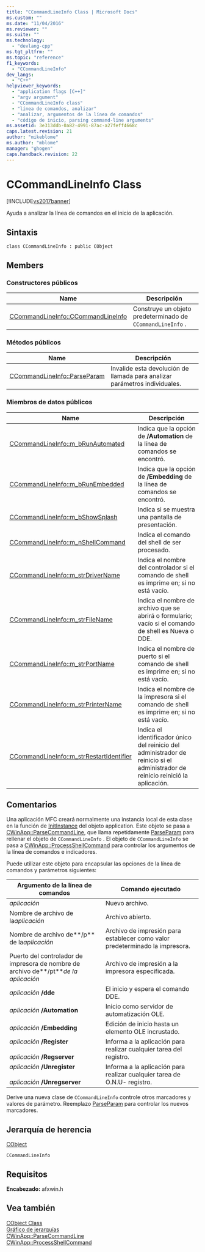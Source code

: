 ```yaml
---
title: "CCommandLineInfo Class | Microsoft Docs"
ms.custom: ""
ms.date: "11/04/2016"
ms.reviewer: ""
ms.suite: ""
ms.technology: 
  - "devlang-cpp"
ms.tgt_pltfrm: ""
ms.topic: "reference"
f1_keywords: 
  - "CCommandLineInfo"
dev_langs: 
  - "C++"
helpviewer_keywords: 
  - "application flags [C++]"
  - "argv argument"
  - "CCommandLineInfo class"
  - "línea de comandos, analizar"
  - "analizar, argumentos de la línea de comandos"
  - "código de inicio, parsing command-line arguments"
ms.assetid: 3e313ddb-0a82-4991-87ac-a27feff4668c
caps.latest.revision: 21
author: "mikeblome"
ms.author: "mblome"
manager: "ghogen"
caps.handback.revision: 22
---
```

# CCommandLineInfo Class
[!INCLUDE[vs2017banner](../../assembler/inline/includes/vs2017banner.md)]

Ayuda a analizar la línea de comandos en el inicio de la aplicación.  
  
## Sintaxis  
  
```  
class CCommandLineInfo : public CObject  
```  
  
## Members  
  
### Constructores públicos  
  
|Name|Descripción|  
|----------|-----------------|  
|[CCommandLineInfo::CCommandLineInfo](../Topic/CCommandLineInfo::CCommandLineInfo.md)|Construye un objeto predeterminado de `CCommandLineInfo` .|  
  
### Métodos públicos  
  
|Name|Descripción|  
|----------|-----------------|  
|[CCommandLineInfo::ParseParam](../Topic/CCommandLineInfo::ParseParam.md)|Invalide esta devolución de llamada para analizar parámetros individuales.|  
  
### Miembros de datos públicos  
  
|Name|Descripción|  
|----------|-----------------|  
|[CCommandLineInfo::m\_bRunAutomated](../Topic/CCommandLineInfo::m_bRunAutomated.md)|Indica que la opción de **\/Automation** de la línea de comandos se encontró.|  
|[CCommandLineInfo::m\_bRunEmbedded](../Topic/CCommandLineInfo::m_bRunEmbedded.md)|Indica que la opción de **\/Embedding** de la línea de comandos se encontró.|  
|[CCommandLineInfo::m\_bShowSplash](../Topic/CCommandLineInfo::m_bShowSplash.md)|Indica si se muestra una pantalla de presentación.|  
|[CCommandLineInfo::m\_nShellCommand](../Topic/CCommandLineInfo::m_nShellCommand.md)|Indica el comando del shell de ser procesado.|  
|[CCommandLineInfo::m\_strDriverName](../Topic/CCommandLineInfo::m_strDriverName.md)|Indica el nombre del controlador si el comando de shell es imprime en; si no está vacío.|  
|[CCommandLineInfo::m\_strFileName](../Topic/CCommandLineInfo::m_strFileName.md)|Indica el nombre de archivo que se abrirá o formulario; vacío si el comando de shell es Nueva o DDE.|  
|[CCommandLineInfo::m\_strPortName](../Topic/CCommandLineInfo::m_strPortName.md)|Indica el nombre de puerto si el comando de shell es imprime en; si no está vacío.|  
|[CCommandLineInfo::m\_strPrinterName](../Topic/CCommandLineInfo::m_strPrinterName.md)|Indica el nombre de la impresora si el comando de shell es imprime en; si no está vacío.|  
|[CCommandLineInfo::m\_strRestartIdentifier](../Topic/CCommandLineInfo::m_strRestartIdentifier.md)|Indica el identificador único del reinicio del administrador de reinicio si el administrador de reinicio reinició la aplicación.|  
  
## Comentarios  
 Una aplicación MFC creará normalmente una instancia local de esta clase en la función de [InitInstance](../Topic/CWinApp::InitInstance.md) del objeto application.  Este objeto se pasa a [CWinApp::ParseCommandLine](../Topic/CWinApp::ParseCommandLine.md), que llama repetidamente [ParseParam](../Topic/CCommandLineInfo::ParseParam.md) para rellenar el objeto de `CCommandLineInfo` .  El objeto de `CCommandLineInfo` se pasa a [CWinApp::ProcessShellCommand](../Topic/CWinApp::ProcessShellCommand.md) para controlar los argumentos de la línea de comandos e indicadores.  
  
 Puede utilizar este objeto para encapsular las opciones de la línea de comandos y parámetros siguientes:  
  
|Argumento de la línea de comandos|Comando ejecutado|  
|---------------------------------------|-----------------------|  
|*aplicación*|Nuevo archivo.|  
|Nombre de archivo de la*aplicación*|Archivo abierto.|  
|Nombre de archivo de**\/p** de la*aplicación*|Archivo de impresión para establecer como valor predeterminado la impresora.|  
|Puerto del controlador de impresora de nombre de archivo de**\/pt***de la aplicación*|Archivo de impresión a la impresora especificada.|  
|*aplicación* **\/dde**|El inicio y espera el comando DDE.|  
|*aplicación* **\/Automation**|Inicio como servidor de automatización OLE.|  
|*aplicación* **\/Embedding**|Edición de inicio hasta un elemento OLE incrustado.|  
|*aplicación* **\/Register**<br /><br /> *aplicación* **\/Regserver**|Informa a la aplicación para realizar cualquier tarea del registro.|  
|*aplicación* **\/Unregister**<br /><br /> *aplicación* **\/Unregserver**|Informa a la aplicación para realizar cualquier tarea de O.N.U\- registro.|  
  
 Derive una nueva clase de `CCommandLineInfo` controle otros marcadores y valores de parámetro.  Reemplazo [ParseParam](../Topic/CCommandLineInfo::ParseParam.md) para controlar los nuevos marcadores.  
  
## Jerarquía de herencia  
 [CObject](../../mfc/reference/cobject-class.md)  
  
 `CCommandLineInfo`  
  
## Requisitos  
 **Encabezado:** afxwin.h  
  
## Vea también  
 [CObject Class](../../mfc/reference/cobject-class.md)   
 [Gráfico de jerarquías](../../mfc/hierarchy-chart.md)   
 [CWinApp::ParseCommandLine](../Topic/CWinApp::ParseCommandLine.md)   
 [CWinApp::ProcessShellCommand](../Topic/CWinApp::ProcessShellCommand.md)
